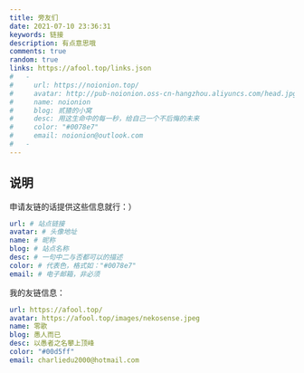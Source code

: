 ```yaml
---
title: 旁友们
date: 2021-07-10 23:36:31
keywords: 链接
description: 有点意思哦
comments: true
random: true
links: https://afool.top/links.json
#   - 
#     url: https://noionion.top/
#     avatar: http://pub-noionion.oss-cn-hangzhou.aliyuncs.com/head.jpg
#     name: noionion
#     blog: 贰猹的小窝
#     desc: 用这生命中的每一秒，给自己一个不后悔的未来
#     color: "#0078e7"
#     email: noionion@outlook.com
#   - 
---
```


## 说明

申请友链的话提供这些信息就行：）

```yaml
url: # 站点链接
avatar: # 头像地址
name: # 昵称
blog: # 站点名称
desc: # 一句中二与否都可以的描述
color: # 代表色，格式如："#0078e7" 
email: # 电子邮箱，非必须
```

我的友链信息：

```yaml
url: https://afool.top/
avatar: https://afool.top/images/nekosense.jpeg
name: 零歌
blog: 愚人而已
desc: 以愚者之名攀上顶峰
color: "#00d5ff"
email: charliedu2000@hotmail.com
```

